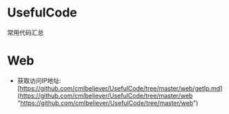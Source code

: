 # UsefulCode
常用代码汇总

# Web #
- 获取访问IP地址:[https://github.com/cmlbeliever/UsefulCode/tree/master/web/getIp.md](https://github.com/cmlbeliever/UsefulCode/tree/master/web "https://github.com/cmlbeliever/UsefulCode/tree/master/web")